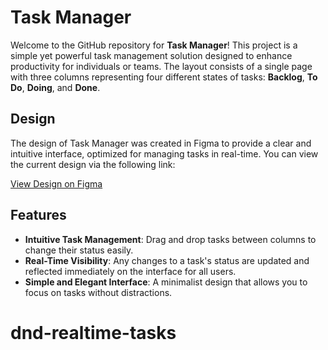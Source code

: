 # Task Manager

Welcome to the GitHub repository for **Task Manager**! This project is a simple yet powerful task management solution designed to enhance productivity for individuals or teams. The layout consists of a single page with three columns representing four different states of tasks: **Backlog**, **To Do**, **Doing**, and **Done**.

## Design

The design of Task Manager was created in Figma to provide a clear and intuitive interface, optimized for managing tasks in real-time. You can view the current design via the following link:

[View Design on Figma](#insert-your-link-here)

## Features

- **Intuitive Task Management**: Drag and drop tasks between columns to change their status easily.
- **Real-Time Visibility**: Any changes to a task's status are updated and reflected immediately on the interface for all users.
- **Simple and Elegant Interface**: A minimalist design that allows you to focus on tasks without distractions.
# dnd-realtime-tasks
